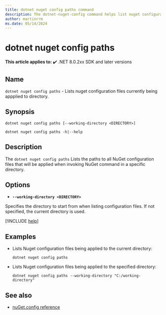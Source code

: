 ```yaml
---
title: dotnet nuget config paths command
description: The dotnet-nuget-config command helps list nuget configuration files.
author: martinrrm
ms.date: 05/14/2024
---
```

# dotnet nuget config paths

**This article applies to:** ✔️ .NET 8.0.2xx SDK and later versions

## Name

`dotnet nuget config paths` - Lists nuget configuration files currently being appplied to directory.

## Synopsis

```dotnetcli
dotnet nuget config paths [--working-directory <DIRECTORY>]

dotnet nuget config paths -h|--help
```

## Description

The `dotnet nuget config paths` Lists the paths to all NuGet configuration files that will be applied when invoking NuGet command in a specific directory.


## Options

* **`--working-directory <DIRECTORY>`**

Specifies the directory to start from when listing configuration files. If not specified, the current directory is used.

[!INCLUDE [help](../../../includes/cli-help.md)]

## Examples

* Lists Nuget configuration files being applied to the current directory:

  ```dotnetcli
  dotnet nuget config paths
  ```

* Lists Nuget configuration files being applied to the specified directory:

  ```dotnetcli
  dotnet nuget config paths --working-directory "C:/working-directory"
  ```

## See also

- [nuGet.config reference](/nuget/reference/nuget-config-file)